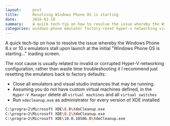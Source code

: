 ```yaml
---
layout:     post
title:      Resolving Windows Phone OS is starting
date:       2016-01-18
summary:    A quick tech-tip on how to resolve the issue whereby the Windows Phone 8.x or 10.x emulators stall upon launch at the initial "Windows Phone OS is starting..." loading screen.
categories: windows-phone emulator factory-reset hyper-v networking virtual-switch
---
```


A quick tech-tip on how to resolve the issue whereby the Windows Phone 8.x or 10.x emulators stall upon launch at the initial "Windows Phone OS is starting..." loading screen.

The root cause is usually related to invalid or corrupted Hyper-V networking configuration, rather than waste time troubleshooting it I recommend just resetting the emulators back to factory defaults:

* Close all emulators and visual studio instances that may be running.
* Assuming you do not have custom virtual machines defined, in the `Hyper-V Manager` delete all `virtual machines` and all `virtual switches`
* Run `xdecleanup.exe` as administrator for every version of XDE installed

```bash
C:\progra~2\Microsoft XDE\8.0\XdeCleanup.exe
C:\progra~2\Microsoft XDE\8.1\XdeCleanup.exe
C:\progra~2\Microsoft XDE\10.0.10586.0\XdeCleanup.exe
```
